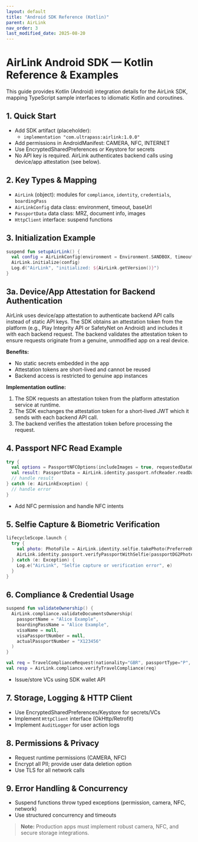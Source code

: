 ```yaml
---
layout: default
title: "Android SDK Reference (Kotlin)"
parent: AirLink
nav_order: 3
last_modified_date: 2025-08-20
---
```


# AirLink Android SDK — Kotlin Reference & Examples

This guide provides Kotlin (Android) integration details for the AirLink SDK, mapping TypeScript sample interfaces to idiomatic Kotlin and coroutines.

## 1. Quick Start
- Add SDK artifact (placeholder):
  - `implementation "com.ultrapass:airlink:1.0.0"`
- Add permissions in AndroidManifest: CAMERA, NFC, INTERNET
- Use EncryptedSharedPreferences or Keystore for secrets
- No API key is required. AirLink authenticates backend calls using device/app attestation (see below).

## 2. Key Types & Mapping
- `AirLink` (object): modules for `compliance`, `identity`, `credentials`, `boardingPass`
- `AirLinkConfig` data class: environment, timeout, baseUrl
- `PassportData` data class: MRZ, document info, images
- `HttpClient` interface: suspend functions

## 3. Initialization Example
```kotlin
suspend fun setupAirLink() {
  val config = AirLinkConfig(environment = Environment.SANDBOX, timeout = 30_000)
  AirLink.initialize(config)
  Log.d("AirLink", "initialized: ${AirLink.getVersion()}")
}
```
## 3a. Device/App Attestation for Backend Authentication

AirLink uses device/app attestation to authenticate backend API calls instead of static API keys. The SDK obtains an attestation token from the platform (e.g., Play Integrity API or SafetyNet on Android) and includes it with each backend request. The backend validates the attestation token to ensure requests originate from a genuine, unmodified app on a real device.

**Benefits:**
- No static secrets embedded in the app
- Attestation tokens are short-lived and cannot be reused
- Backend access is restricted to genuine app instances

**Implementation outline:**
1. The SDK requests an attestation token from the platform attestation service at runtime.
2. The SDK exchanges the attestation token for a short-lived JWT which it sends with each backend API call.
3. The backend verifies the attestation token before processing the request.

## 4. Passport NFC Read Example
```kotlin
try {
  val options = PassportNFCOptions(includeImages = true, requestedDataGroups = listOf("DG1","DG2","DG11","DG14"))
  val result: PassportData = AirLink.identity.passport.nfcReader.readData(bacKey = mrz, options = options)
  // handle result
} catch (e: AirLinkException) {
  // handle error
}
```
- Add NFC permission and handle NFC intents

## 5. Selfie Capture & Biometric Verification
```kotlin
lifecycleScope.launch {
  try {
    val photo: PhotoFile = AirLink.identity.selfie.takePhoto(PreferredCamera.FRONT, Quality.HIGH)
    AirLink.identity.passport.verifyPassportWithSelfie(passportDG2Photo = passportPhoto, selfie = photo)
  } catch (e: Exception) {
    Log.e("AirLink", "Selfie capture or verification error", e)
  }
}
```

## 6. Compliance & Credential Usage
```kotlin
suspend fun validateOwnership() {
  AirLink.compliance.validateDocumentsOwnership(
    passportName = "Alice Example",
    boardingPassName = "Alice Example",
    visaName = null,
    visaPassportNumber = null,
    actualPassportNumber = "X123456"
  )
}

val req = TravelComplianceRequest(nationality="GBR", passportType="P", itinerary = itinerary, purposeAndStayDuration = 7)
val resp = AirLink.compliance.verifyTravelCompliance(req)
```
- Issue/store VCs using SDK wallet API

## 7. Storage, Logging & HTTP Client
- Use EncryptedSharedPreferences/Keystore for secrets/VCs
- Implement `HttpClient` interface (OkHttp/Retrofit)
- Implement `AuditLogger` for user action logs

## 8. Permissions & Privacy
- Request runtime permissions (CAMERA, NFC)
- Encrypt all PII; provide user data deletion option
- Use TLS for all network calls

## 9. Error Handling & Concurrency
- Suspend functions throw typed exceptions (permission, camera, NFC, network)
- Use structured concurrency and timeouts

> **Note:** Production apps must implement robust camera, NFC, and secure storage integrations.
